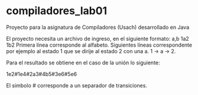# compiladores_lab01
Proyecto para la asignatura de Compiladores (Usach) desarrollado en Java

El proyecto necesita un archivo de ingreso, en el siguiente formato:
a,b
1a2
1b2
Primera línea corresponde al alfabeto.
Siguientes líneas correspondente por ejemplo al estado 1 que se dirije al estado 2 con una a.  1 -> a -> 2.

Para el resultado se obtiene en el caso de la unión lo siguiente:

1e2#1e4#2a3#4b5#3e6#5e6

El simbolo # corresponde a un separador de transiciones.
